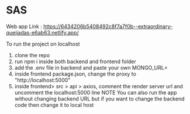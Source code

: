 # SAS

Web app Link : https://6434206b5408492c8f7a7f0b--extraordinary-queijadas-e6ab63.netlify.app/

To run the project on localhost

1. clone the repo
2. run npm i inside both backend and frontend folder
3. add the .env file in backend and paste your own MONGO_URL=<url>
4. inside frontend package.json, change the proxy to "http://localhost:5000"
5. inside frontend> src > api > axios, comment the render server url and uncomment the localhost:5000 line
NOTE You can also run the app without changing backend URL but if you want to change the backend code then change it to local host
